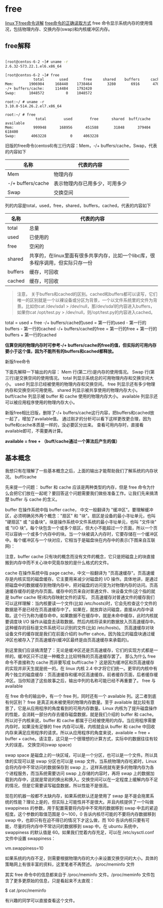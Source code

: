 
# free

[linux下free命令详解](https://www.cnblogs.com/ultranms/p/9254160.html)
[free命令的正确读取方式](https://blog.csdn.net/u012375924/article/details/79721211)
free 命令显示系统内存的使用情况，包括物理内存、交换内存(swap)和内核缓冲区内存。

## free解释

```bash

[root@centos-6-2 ~]# uname -r
2.6.32-573.22.1.el6.x86_64

[root@centos-6-2 ~]# free
             total       used       free     shared    buffers     cached
Mem:       1906904     168440    1738464       3280       6916      47040
-/+ buffers/cache:     114484    1792420 
Swap:      1048572          0    1048572 

```

```shell
root:~/ # uname -r
3.10.0-514.26.2.el7.x86_64

root:~/ # free
              total        used        free      shared  buff/cache   available
Mem:         999948      168956      451588       31848      379404      618400
Swap:       4063228           0     4063228

```

旧版的free命令(centos6)有三行内容：Mem，-/+ buffers/cache，Swap，代表的内容如下

| 名称              | 代表的内容                     |
| ----------------- | ------------------------------ |
| Mem               | 物理内存                       |
| -/+ buffers/cache | 表示物理内存已用多少，可用多少 |
| Swap              | 交换空间                       |

列的内容是total，used，free，shared，buffers，cached，代表的内容如下

| 名称    | 代表的内容                                                                      |
| ------- | ------------------------------------------------------------------------------- |
| total   | 总量                                                                            |
| used    | 已使用的                                                                        |
| free    | 空闲的                                                                          |
| shared  | 共享的，在linux里面有很多共享内存，比如一个libc库，很多程序调用，但实际只存一份 |
| buffers | 缓存，可回收                                                                    |
| cached  | 缓存，可回收                                                                    |

> 注意，
关于buffers和cached的区别。cached和buffers都可以读写，它们唯一的区别就是一个以裸设备或分区为背景，一个以文件系统里的文件为背景。比如你cat /dev/sda1 > /dev/null，那/dev/sda1的内容进入buffers，如果你cat /opt/test.py > /dev/null，则/opt/test.py的内容进入cached。

total = used + free
-/+ buffers/cache的used = 第一行的used - 第一行的buffers - 第一行的cached
-/+ buffers/cache的free = 第一行的free + 第一行的buffers + 第一行的cached

**估算空闲的物理内存时可参考-/+ buffers/cache的free的值，但实际的可用内存要小于这个值，因为不能所有的buffers和cached都释放。**

新版free命令

下面先解释一下输出的内容：
Mem 行(第二行)是内存的使用情况。
Swap 行(第三行)是交换空间的使用情况。
total 列显示系统总的可用物理内存和交换空间大小。
used 列显示已经被使用的物理内存和交换空间。
free 列显示还有多少物理内存和交换空间可用使用。
shared 列显示被共享使用的物理内存大小。
buff/cache 列显示被 buffer 和 cache 使用的物理内存大小。
available 列显示还可以被应用程序使用的物理内存大小。

新版free相比旧版，删除了-/+ buffers/cache这行内容，把buffers和cached放一起了，增加了available值。
通过刚才的分析可以看下这样更改更合理，因为buffe和cache本质是一样的，没必要区分出来。
查看可用内存时，直接看available即可，不需要再计算。

**available = free + （buff/cache通过一个算法后产生的值）**

## 基本概念

我想只有在理解了一些基本概念之后，上面的输出才能帮助我们了解系统的内存状况。
buff/cache

先来提一个问题： buffer 和 cache 应该是两种类型的内存，但是 free 命令为什么会把它们放在一起呢？要回答这个问题需要我们做些准备工作。让我们先来搞清楚 buffer 与 cache 的含义。

buffer 在操作系统中指 buffer cache， 中文一般翻译为 "缓冲区"。要理解缓冲区，必须明确另外两个概念："扇区" 和 "块"。扇区是设备的最小寻址单元，也叫 "硬扇区" 或 "设备块"。块是操作系统中文件系统的最小寻址单元，也叫 "文件块" 或 "I/O 块"。每个块包含一个或多个扇区，但大小不能超过一个页面，所以一个页可以容纳一个或多个内存中的块。当一个块被调入内存时，它要存储在一个缓冲区中。每个缓冲区与一个块对应，它相当于是磁盘块在内存中的表示(下图来自互联网)：

注意，buffer cache 只有块的概念而没有文件的概念，它只是把磁盘上的块直接搬到内存中而不关心块中究竟存放的是什么格式的文件。

cache 在操作系统中指 page cache，中文一般翻译为 "页高速缓存"。页高速缓存是内核实现的磁盘缓存。它主要用来减少对磁盘的 I/O 操作。具体地讲，是通过把磁盘中的数据缓存到物理内存中，把对磁盘的访问变为对物理内存的访问。页高速缓存缓存的是内存页面。缓存中的页来自对普通文件、块设备文件(这个指的就是 buffer cache 呀)和内存映射文件的读写。
页高速缓存对普通文件的缓存我们可以这样理解：当内核要读一个文件(比如 /etc/hosts)时，它会先检查这个文件的数据是不是已经在页高速缓存中了。如果在，就放弃访问磁盘，直接从内存中读取。这个行为称为缓存命中。如果数据不在缓存中，就是未命中缓存，此时内核就要调度块 I/O 操作从磁盘去读取数据。然后内核将读来的数据放入页高速缓存中。这种缓存的目标是文件系统可以识别的文件(比如 /etc/hosts)。
页高速缓存对块设备文件的缓存就是我们在前面介绍的 buffer cahce。因为独立的磁盘块通过缓冲区也被存入了页高速缓存(缓冲区最终是由页高速缓存来承载的)。

到这里我们应该搞清楚了：无论是缓冲区还是页高速缓存，它们的实现方式都是一样的。缓冲区只不过是一种概念上比较特殊的页高速缓存罢了。
那么为什么 free 命令不直接称为 cache 而非要写成 buff/cache？ 这是因为缓冲区和页高速缓存的实现并非天生就是统一的。在 linux 内核 2.4 中才将它们统一。更早的内核中有两个独立的磁盘缓存：页高速缓存和缓冲区高速缓存。前者缓存页面，后者缓存缓冲区。当你知道了这些故事之后，输出中列的名称可能已经不再重要了。
free 与 available

在 free 命令的输出中，有一个 free 列，同时还有一个 available 列。这二者到底有何区别？
free 是真正尚未被使用的物理内存数量。至于 available 就比较有意思了，它是从应用程序的角度看到的可用内存数量。Linux 内核为了提升磁盘操作的性能，会消耗一部分内存去缓存磁盘数据，就是我们介绍的 buffer 和 cache。所以对于内核来说，buffer 和 cache 都属于已经被使用的内存。当应用程序需要内存时，如果没有足够的 free 内存可以用，内核就会从 buffer 和 cache 中回收内存来满足应用程序的请求。所以从应用程序的角度来说，available  = free + buffer + cache。请注意，这只是一个很理想的计算方式，实际中的数据往往有较大的误差。
交换空间(swap space)

swap space 是磁盘上的一块区域，可以是一个分区，也可以是一个文件。所以具体的实现可以是 swap 分区也可以是 swap 文件。当系统物理内存吃紧时，Linux 会将内存中不常访问的数据保存到 swap 上，这样系统就有更多的物理内存为各个进程服务，而当系统需要访问 swap 上存储的内容时，再将 swap 上的数据加载到内存中，这就是常说的换出和换入。交换空间可以在一定程度上缓解内存不足的情况，但是它需要读写磁盘数据，所以性能不是很高。

现在的机器一般都不太缺内存，如果系统默认还是使用了 swap 是不是会拖累系统的性能？理论上是的，但实际上可能性并不是很大。并且内核提供了一个叫做 swappiness 的参数，用于配置需要将内存中不常用的数据移到 swap 中去的紧迫程度。这个参数的取值范围是 0～100，0 告诉内核尽可能的不要将内存数据移到 swap 中，也即只有在迫不得已的情况下才这么做，而 100 告诉内核只要有可能，尽量的将内存中不常访问的数据移到 swap 中。在 ubuntu 系统中，swappiness 的默认值是 60。如果我们觉着内存充足，可以在 /etc/sysctl.conf 文件中设置 swappiness：

vm.swappiness=10

如果系统的内存不足，则需要根据物理内存的大小来设置交换空间的大小。具体的策略网上有很丰富的资料，这里笔者不再赘述。
/proc/meminfo 文件

其实 free 命令中的信息都来自于 /proc/meminfo 文件。/proc/meminfo 文件包含了更多更原始的信息，只是看起来不太直观：

$ cat /proc/meminfo

有兴趣的同学可以直接查看这个文件。